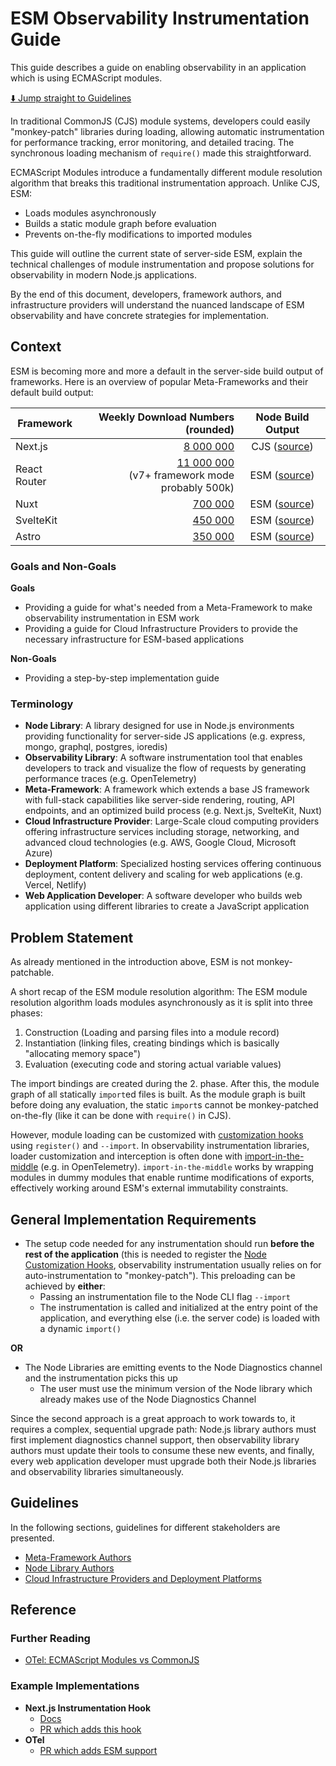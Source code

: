 # ESM Observability Instrumentation Guide

This guide describes a guide on enabling observability in an application which is using ECMAScript modules.

[⬇️ Jump straight to Guidelines](#guidelines)

In traditional CommonJS (CJS) module systems, developers could easily "monkey-patch" libraries during loading, allowing
automatic instrumentation for performance tracking, error monitoring, and detailed tracing. The synchronous loading
mechanism of `require()` made this straightforward.

ECMAScript Modules introduce a fundamentally different module resolution algorithm that breaks this traditional
instrumentation approach. Unlike CJS, ESM:

- Loads modules asynchronously
- Builds a static module graph before evaluation
- Prevents on-the-fly modifications to imported modules

This guide will outline the current state of server-side ESM, explain the technical challenges of module instrumentation
and propose solutions for observability in modern Node.js applications.

By the end of this document, developers, framework authors, and infrastructure providers will understand the nuanced
landscape of ESM observability and have concrete strategies for implementation.

## Context

ESM is becoming more and more a default in the server-side build output of frameworks. Here is an overview of popular
Meta-Frameworks and their default build output:

| Framework    |                                                                Weekly Download Numbers (rounded) |                                                                      Node Build Output                                                                      |
|--------------|-------------------------------------------------------------------------------------------------:|:-----------------------------------------------------------------------------------------------------------------------------------------------------------:|
| Next.js      |                                                  [8 000 000](https://www.npmjs.com/package/next) | CJS ([source](https://github.com/vercel/next.js/blob/9a1cd356dbafbfcf23d1b9ec05f772f766d05580/packages/next/src/build/webpack-config-rules/resolve.ts#L18)) |
| React Router | [11 000 000](https://www.npmjs.com/package/react-router) <br/>(v7+ framework mode probably 500k) |   ESM ([source](https://github.com/remix-run/react-router/blob/71b4eef6b4f58c8600deb50d5db12af6679235a1/packages/react-router-dev/config/config.ts#L110))   |
| Nuxt         |                                                    [700 000](https://www.npmjs.com/package/nuxt) |         ESM ([source](https://github.com/nuxt/nuxt/blob/f458153d9fda237724c61b1714c56c23221961e1/docs/7.migration/2.configuration.md?plain=1#L101))         |
| SvelteKit    |                                           [450 000](https://www.npmjs.com/package/@sveltejs/kit) |          ESM ([source](https://github.com/sveltejs/kit/blob/7c81ac95c8687b09e2d49bad66528b415fd66bb3/packages/adapter-node/rollup.config.js#L21))           |
| Astro        |                                                   [350 000](https://www.npmjs.com/package/astro) |                  ESM ([source](https://github.com/withastro/astro/blob/0a0b1978a7ea9902174df96852e6a676023cd128/scripts/cmd/build.js#L52))                  |

### Goals and Non-Goals

**Goals**

- Providing a guide for what's needed from a Meta-Framework to make observability instrumentation in ESM work
- Providing a guide for Cloud Infrastructure Providers to provide the necessary infrastructure for ESM-based
  applications

**Non-Goals**

- Providing a step-by-step implementation guide

### Terminology

- **Node Library**: A library designed for use in Node.js environments providing functionality for server-side JS
  applications (e.g. express, mongo, graphql, postgres, ioredis)
- **Observability Library**: A software instrumentation tool that enables developers to track and visualize the flow of
  requests by generating performance traces (e.g. OpenTelemetry)
- **Meta-Framework**: A framework which extends a base JS framework with full-stack capabilities like server-side
  rendering, routing, API endpoints, and an optimized build process (e.g. Next.js, SvelteKit, Nuxt)
- **Cloud Infrastructure Provider**: Large-Scale cloud computing providers offering infrastructure services including
  storage, networking, and advanced cloud technologies (e.g. AWS, Google Cloud, Microsoft Azure)
- **Deployment Platform**: Specialized hosting services offering continuous deployment, content delivery and scaling for
  web applications (e.g. Vercel, Netlify)
- **Web Application Developer**: A software developer who builds web application using different libraries to create a
  JavaScript application

## Problem Statement

As already mentioned in the introduction above, ESM is not monkey-patchable.

A short recap of the ESM module resolution algorithm: The ESM module resolution algorithm loads modules asynchronously
as it is split into three phases:

1. Construction (Loading and parsing files into a module record)
2. Instantiation (linking files, creating bindings which is basically "allocating memory space")
3. Evaluation (executing code and storing actual variable values)

The import bindings are created during the 2. phase. After this, the module graph of all statically `import`ed files is
built.
As the module graph is built before doing any evaluation, the static `import`s cannot be monkey-patched on-the-fly (like
it can be done with `require()` in CJS).

However, module loading can be customized
with [customization hooks](https://nodejs.org/docs/v22.13.0/api/module.html#customization-hooks) using `register()` and
`--import`. In observability instrumentation libraries, loader customization and interception is often done
with [import-in-the-middle](https://www.npmjs.com/package/import-in-the-middle) (e.g. in OpenTelemetry).
`import-in-the-middle` works by wrapping modules in dummy modules that enable runtime modifications of exports,
effectively working around ESM's external immutability constraints.

## General Implementation Requirements

- The setup code needed for any instrumentation should run **before the rest of the application** (this is needed to
  register
  the [Node Customization Hooks](https://nodejs.org/docs/v22.13.0/api/module.html#customization-hooks),
  observability instrumentation usually relies on for auto-instrumentation to "monkey-patch"). This preloading can be
  achieved by **either**:
    - Passing an instrumentation file to the Node CLI flag `--import`
    - The instrumentation is called and initialized at the entry point of the application, and everything else (i.e. the
      server code) is loaded with a dynamic `import()`

**OR**

- The Node Libraries are emitting events to the Node Diagnostics channel and the instrumentation picks this up
    - The user must use the minimum version of the Node library which already makes use of the Node Diagnostics Channel

Since the second approach is a great approach to work towards to, it requires a complex, sequential upgrade path:
Node.js library authors must first implement diagnostics channel support, then observability library authors must update
their tools to consume these new events, and finally, every web application developer must upgrade both their Node.js
libraries and observability libraries simultaneously.

## Guidelines

In the following sections, guidelines for different stakeholders are presented.

- [Meta-Framework Authors](./guides/meta-framework-authors.md)
- [Node Library Authors](./guides/node-library-authors.md)
- [Cloud Infrastructure Providers and Deployment Platforms](./guides/infra-and-deployment-platform-providers.md)

## Reference

### Further Reading

- [OTel: ECMAScript Modules vs CommonJS](https://github.com/open-telemetry/opentelemetry-js/blob/main/doc/esm-support.md)

### Example Implementations

- **Next.js Instrumentation Hook**
    - [Docs](https://nextjs.org/docs/app/building-your-application/optimizing/instrumentation)
    - [PR which adds this hook](https://github.com/vercel/next.js/pull/46002)
- **OTel**
    - [PR which adds ESM support](https://github.com/open-telemetry/opentelemetry-js/pull/3698)
